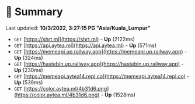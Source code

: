 # 📖 Summary
Last updated: **10/3/2022, 3:27:15 PG "Asia/Kuala_Lumpur"**

- `GET` [https://shrt.ml](https://shrt.ml) - **Up** (2122ms)
- `GET` [https://api.aytea.ml](https://api.aytea.ml) - **Up** (571ms)
- `GET` [https://memeapi.up.railway.app](https://memeapi.up.railway.app) - **Up** (324ms)
- `GET` [https://hastebin.up.railway.app](https://hastebin.up.railway.app) - **Up** (230ms)
- `GET` [https://memeapi.aytea14.repl.co](https://memeapi.aytea14.repl.co) - **Up** (539ms)
- `GET` [https://color.aytea.ml/4b31d6.png](https://color.aytea.ml/4b31d6.png) - **Up** (1528ms)
